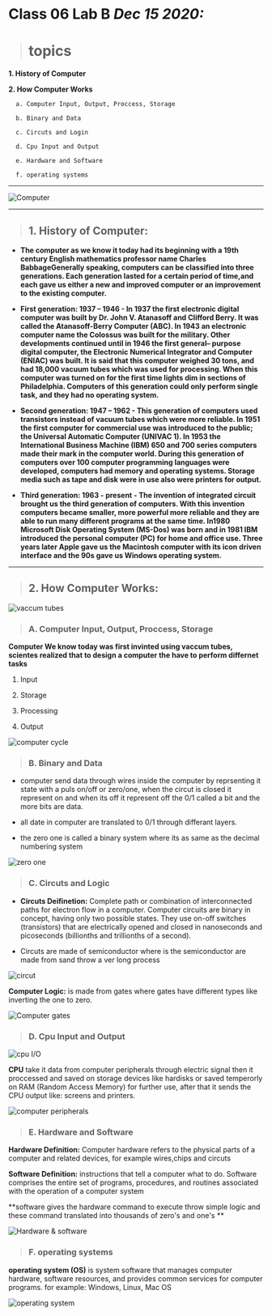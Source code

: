 
# Class 06 Lab B *Dec 15 2020:*

> # topics

__1. History of Computer__

__2. How Computer Works__

      a. Computer Input, Output, Proccess, Storage
      
      b. Binary and Data 
      
      c. Circuts and Login 
      
      d. Cpu Input and Output
      
      e. Hardware and Software
      
      f. operating systems


---

![Computer](https://miro.medium.com/max/3000/1*NZsNSuNxe_O2YW1ybboOvA.jpeg)

---

> ## 1. History of Computer:

* **The computer as we know it today had its beginning with a 19th century English mathematics professor name Charles BabbageGenerally speaking, computers can be classified into three generations. Each generation lasted for a certain period of time,and each gave us either a new and improved computer or an improvement to the existing computer.**

* **First generation: 1937 – 1946 - In 1937 the first electronic digital computer was built by Dr. John V. Atanasoff and Clifford Berry. It was called the Atanasoff-Berry Computer (ABC). In 1943 an electronic computer name the Colossus was built for the military. Other developments continued until in 1946 the first general– purpose digital computer, the Electronic Numerical Integrator and Computer (ENIAC) was built. It is said that this computer weighed 30 tons, and had 18,000 vacuum tubes which was used for processing. When this computer was turned on for the first time lights dim in sections of Philadelphia. Computers of this generation could only perform single task, and they had no operating system.**

* **Second generation: 1947 – 1962 - This generation of computers used transistors instead of vacuum tubes which were more reliable. In 1951 the first computer for commercial use was introduced to the public; the Universal Automatic Computer (UNIVAC 1). In 1953 the International Business Machine (IBM) 650 and 700 series computers made their mark in the computer world. During this generation of computers over 100 computer programming languages were developed, computers had memory and operating systems. Storage media such as tape and disk were in use also were printers for output.**

* **Third generation: 1963 - present - The invention of integrated circuit brought us the third generation of computers. With this invention computers became smaller, more powerful more reliable and they are able to run many different programs at the same time. In1980 Microsoft Disk Operating System (MS-Dos) was born and in 1981 IBM introduced the personal computer (PC) for home and office use. Three years later Apple gave us the Macintosh computer with its icon driven interface and the 90s gave us Windows operating system.**

---

> ## 2. How Computer Works:

![vaccum tubes](https://www.nutsvolts.com/uploads/articles/NV_1106_Trinkaus_large.jpg)

> ### A. Computer Input, Output, Proccess, Storage

  **Computer We know today was first invinted using vaccum tubes, scientes realized  that to design a computer the have to perform differnet tasks**
  
  1. Input 
  
  2. Storage 
  
  3. Processing 
  
  4. Output
 
 ![computer cycle](https://www.ictlounge.com/Images/input_process_output_diagr2.gif)
 
 > ### B. Binary and Data 
 
 * computer send data through wires inside the computer by reprsenting it state with a puls on/off or zero/one, when the circut is closed it represent on and when its off it represent off the 0/1 called a bit and the more bits are data. 
 
 * all date in computer are translated to 0/1 through differant layers.
 
 * the zero one is called a binary system where its as same as the decimal numbering system 
 
 ![zero one](https://media.istockphoto.com/photos/zero-one-computer-binary-big-data-cyber-information-security-picture-id1067755908)
 
  
 > ### C. Circuts and Logic
 
 * **Circuts Deifinetion:** Complete path or combination of interconnected paths for electron flow in a computer. Computer circuits are binary in concept, having only two possible states. They use on-off switches (transistors) that are electrically opened and closed in nanoseconds and picoseconds (billionths and trillionths of a second).
 
 * Circuts are made of semiconductor where is the semiconductor are made from sand throw a ver long process
 
 ![circut](https://encrypted-tbn0.gstatic.com/images?q=tbn:ANd9GcQ3PMTqoTA0lAfFX71twVthou1XNw2Th1SBSQ&usqp=CAU)
 
 **Computer Logic:** is made from gates where gates have different types like inverting the one to zero.
 
 ![Computer gates](https://2.bp.blogspot.com/-rvLMbAdOrao/WOu579v-axI/AAAAAAAAAJM/BXjx4L75Nn4byDoaDOg9KufCnfUIWpAywCLcB/s640/Screen%2BShot%2B2017-04-11%2Bat%2B00.58.57.png)
 
 
 > ### D. Cpu Input and Output
 
 ![cpu I/O](https://upload.wikimedia.org/wikipedia/commons/1/15/Computer1.png)
 
 **CPU** take it data from computer peripherals through electric signal then it proccessed and saved on storage devices like hardisks or saved temperorly on RAM (Random Access Memory) for further use, after that it sends the CPU output like: screens and printers.
 
 ![computer peripherals](https://previews.123rf.com/images/stoyanh/stoyanh1402/stoyanh140200052/26082711-computer-peripherals-and-accessories-icons.jpg)
 
 
 > ### E. Hardware and Software
 
 **Hardware Definition:** Computer hardware refers to the physical parts of a computer and related devices, for example wires,chips and circuts
 
 **Software Definition:** instructions that tell a computer what to do. Software comprises the entire set of programs, procedures, and routines associated with the operation of a computer system
 
 **software gives the hardware command to execute throw simple logic and these command translated into thousands of zero's and one's  **
 
 ![Hardware & software](https://i.ytimg.com/vi/NARrnGza4kA/maxresdefault.jpg)
 
 > ###  F. operating systems
 
 **operating system (OS)** is system software that manages computer hardware, software resources, and provides common services for computer programs.
 for example: Windows, Linux, Mac OS
 
 ![operating system](https://www.howtogeek.com/thumbcache/2/200/8b2cb8c7c5fc73604d66fd5f0c38be7a/wp-content/uploads/2018/08/img_5b68e80f77e33.png)
 
